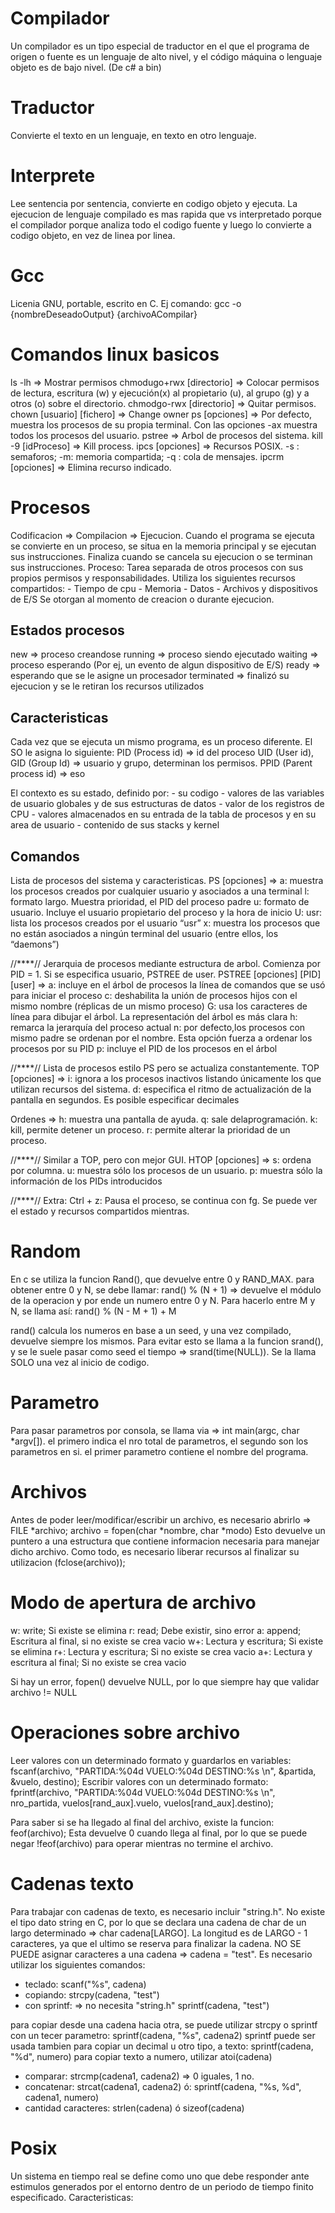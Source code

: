 # Compilador
Un compilador es un tipo especial de traductor en el que el programa de origen o fuente es un lenguaje de alto nivel, 
y el código máquina o lenguaje objeto es de bajo nivel. (De c# a bin)

# Traductor 
Convierte el texto en un lenguaje, en texto en otro lenguaje.

# Interprete
Lee sentencia por sentencia, convierte en codigo objeto y ejecuta. La ejecucion de lenguaje compilado es mas rapida que vs interpretado porque
el compilador porque analiza todo el codigo fuente y luego lo convierte a codigo objeto, en vez de linea por linea.

# Gcc
Licenia GNU, portable, escrito en C.
Ej comando: 
    gcc -o {nombreDeseadoOutput} {archivoACompilar}

# Comandos linux basicos

ls -lh => Mostrar permisos
chmodugo+rwx [directorio] => Colocar permisos de lectura, escritura (w) y ejecución(x) al propietario (u), al grupo (g) y a otros (o) sobre el directorio.
chmodgo-rwx [directorio] => Quitar permisos.
chown [usuario] [fichero] => Change owner
ps [opciones] => Por defecto, muestra los procesos de su propia terminal. Con las opciones -ax muestra todos los procesos del usuario.
pstree => Arbol de procesos del sistema.
kill -9 [idProceso] => Kill process.
ipcs [opciones] => Recursos POSIX. -s : semaforos; -m: memoria compartida; -q : cola de mensajes.
ipcrm [opciones] => Elimina recurso indicado.

# Procesos
Codificacion => Compilacion => Ejecucion.
Cuando el programa se ejecuta se convierte en un proceso, se situa en la memoria principal y se ejecutan sus instrucciones. Finaliza cuando se cancela su ejecucion o se terminan sus instrucciones. 
Proceso: Tarea separada de otros procesos con sus propios permisos y responsabilidades. Utiliza los siguientes recursos compartidos: 
    - Tiempo de cpu
    - Memoria
    - Datos
    - Archivos y dispositivos de E/S
Se otorgan al momento de creacion o durante ejecucion.

##  Estados procesos
new => proceso creandose
running => proceso siendo ejecutado
waiting => proceso esperando (Por ej, un evento de algun dispositivo de E/S)
ready => esperando que se le asigne un procesador
terminated => finalizó su ejecucion y se le retiran los recursos utilizados

## Caracteristicas
Cada vez que se ejecuta un mismo programa, es un proceso diferente. El SO le asigna lo siguiente:
PID (Process id) => id del proceso
UID (User id), GID (Group Id) => usuario y grupo, determinan los permisos.
PPID (Parent process id) => eso

El contexto es su estado, definido por:
    - su codigo
    - valores de las variables de usuario globales y de sus estructuras de datos
    - valor de los registros de CPU
    - valores almacenados en su entrada de la tabla de procesos y en su area de usuario
    - contenido de sus stacks y kernel

## Comandos
Lista de procesos del sistema y caracteristicas.
PS [opciones] => 
    a: muestra los procesos creados por cualquier usuario y asociados a una terminal
    l: formato largo. Muestra prioridad, el PID del proceso padre
    u: formato de usuario. Incluye el usuario propietario del proceso y la hora de inicio
    U: usr: lista los procesos creados por el usuario “usr”
    x: muestra los procesos que no están asociados a ningún terminal del usuario (entre ellos, los “daemons”)

//****//
Jerarquia de procesos mediante estructura de arbol. Comienza por PID = 1. Si se especifica usuario, PSTREE de user.
PSTREE [opciones] [PID] [user] =>
    a: incluye en el árbol de procesos la línea de comandos que se usó para iniciar el proceso
    c: deshabilita la unión de procesos hijos con el mismo nombre (réplicas de un mismo proceso)
    G: usa los caracteres de línea para dibujar el árbol. La representación del árbol es más clara
    h: remarca la jerarquía del proceso actual
    n: por defecto,los procesos con mismo padre se ordenan por el nombre. Esta opción fuerza a ordenar los procesos por su PID
    p: incluye el PID de los procesos en el árbol

//****//
Lista de procesos estilo PS pero se actualiza constantemente.
TOP [opciones] => 
    i: ignora a los procesos inactivos listando únicamente los que utilizan recursos del sistema.
    d: especifica el ritmo de actualización de la pantalla en segundos. Es posible especificar decimales

Ordenes => 
    h: muestra una pantalla de ayuda.
    q: sale delaprogramación.
    k: kill, permite detener un proceso.
    r: permite alterar la prioridad de un proceso.

//****//
Similar a TOP, pero con mejor GUI.
HTOP [opciones] => 
    s: ordena por columna.
    u: muestra sólo los procesos de un usuario. 
    p: muestra sólo la información de los PIDs introducidos

//****//
Extra: 
    Ctrl + z: Pausa el proceso, se continua con fg. Se puede ver el estado y recursos compartidos mientras.

# Random
En c se utiliza la funcion Rand(), que devuelve entre 0 y RAND_MAX. para obtener entre 0 y N, se debe llamar:
rand() % (N + 1) => devuelve el módulo de la operacion y por ende un numero entre 0 y N. Para hacerlo entre M y N, se llama así:
rand() % (N - M + 1) + M

rand() calcula los numeros en base a un seed, y una vez compilado, devuelve siempre los mismos. Para evitar esto se llama a la funcion srand(), y 
se le suele pasar como seed el tiempo => srand(time(NULL)). Se la llama SOLO una vez al inicio de codigo.

# Parametro
Para pasar parametros por consola, se llama via => int main(argc, char *argv[]). el primero indica el nro total de parametros, el segundo son los parametros
en si. el primer parametro contiene el nombre del programa.

# Archivos
Antes de poder leer/modificar/escribir un archivo, es necesario abrirlo => 
FILE *archivo; 
archivo = fopen(char *nombre, char *modo)
Esto devuelve un puntero a una estructura que contiene informacion necesaria para manejar dicho archivo. Como todo, es necesario liberar recursos al finalizar
su utilizacion (fclose(archivo));

# Modo de apertura de archivo 
w: write; Si existe se elimina
r: read; Debe existir, sino error
a: append; Escritura al final, si no existe se crea vacio
w+: Lectura y escritura; Si existe se elimina
r+: Lectura y escritura; Si no existe se crea vacio
a+: Lectura y escritura al final; Si no existe se crea vacio

Si hay un error, fopen() devuelve NULL, por lo que siempre hay que validar archivo != NULL

# Operaciones sobre archivo
Leer valores con un determinado formato y guardarlos en variables:
    fscanf(archivo, "PARTIDA:%04d VUELO:%04d DESTINO:%s \n", &partida, &vuelo, destino);
Escribir valores con un determinado formato:
    fprintf(archivo, "PARTIDA:%04d VUELO:%04d DESTINO:%s \n", nro_partida, vuelos[rand_aux].vuelo, vuelos[rand_aux].destino);

Para saber si se ha llegado al final del archivo, existe la funcion:
    feof(archivo);
Esta devuelve 0 cuando llega al final, por lo que se puede negar !feof(archivo) para operar mientras no termine el archivo.

# Cadenas texto
Para trabajar con cadenas de texto, es necesario incluir "string.h". No existe el tipo dato string en C, por lo que se declara una cadena de char
de un largo determinado => char cadena[LARGO]. La longitud es de LARGO - 1 caracteres, ya que el ultimo se reserva para finalizar la cadena. 
NO SE PUEDE asignar caracteres a una cadena => cadena = "test". Es necesario utilizar los siguientes comandos:
- teclado:
    scanf("%s", cadena) 
- copiando:
    strcpy(cadena, "test")
- con sprintf: => no necesita "string.h"
    sprintf(cadena, "test")

para copiar desde una cadena hacia otra, se puede utilizar strcpy o sprintf con un tecer parametro:
    sprintf(cadena, "%s", cadena2)
sprintf puede ser usada tambien para copiar un decimal u otro tipo, a texto:
    sprintf(cadena, "%d", numero)
para copiar texto a numero, utilizar atoi(cadena)

- comparar:
    strcmp(cadena1, cadena2) => 0 iguales, 1 no.
- concatenar: 
    strcat(cadena1, cadena2)
ó:
    sprintf(cadena, "%s, %d", cadena1, numero)
- cantidad caracteres: 
    strlen(cadena)
ó 
    sizeof(cadena)

# Posix
Un sistema en tiempo real se define como uno que debe responder ante estimulos generados por el entorno dentro de un periodo de tiempo finito especificado.
Caracteristicas:


